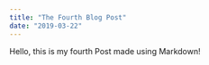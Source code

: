 ```yaml
---
title: "The Fourth Blog Post"
date: "2019-03-22"
---
```


Hello, this is my fourth Post made using Markdown!